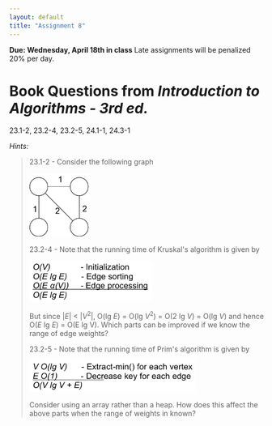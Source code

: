 ```yaml
---
layout: default
title: "Assignment 8"
---
```


**Due: Wednesday, April 18th in class** Late assignments will be penalized 20% per day.

Book Questions from *Introduction to Algorithms - 3rd ed.*
==========================================================

23.1-2, 23.2-4, 23.2-5, 24.1-1, 24.3-1

*Hints:*

> 23.1-2 - Consider the following graph
>
> ![image](images/assign08/mstgraph.png)
>
> 23.2-4 - Note that the running time of Kruskal's algorithm is given by
>
> ![image](images/assign08/kruskalrun.png)
>
> But since \|*E*\| \< \|*V*<sup>2</sup>\|, O(lg *E*) = O(lg *V*<sup>2</sup>) = O(2 lg *V*) = O(lg *V*) and hence O(*E* lg *E*) = O(E lg V). Which parts can be improved if we know the range of edge weights?
>
> 23.2-5 - Note that the running time of Prim's algorithm is given by
>
> ![image](images/assign08/primrun.png)
>
> Consider using an array rather than a heap. How does this affect the above parts when the range of weights in known?

